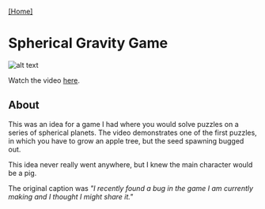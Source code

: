 [[Home]](https://orange.haus)

# Spherical Gravity Game

![alt text](https://orange.haus/sphericalgame/sgame.jpg "Picture of Spherical Gravity Game")

Watch the video [here](https://www.youtube.com/watch?v=IQisLJCyPyc).

## About
This was an idea for a game I had where you would solve puzzles on a series of spherical planets. The video demonstrates one of the first puzzles, in which you have to grow an apple tree, but the seed spawning bugged out.

This idea never really went anywhere, but I knew the main character would be a pig.

The original caption was *"I recently found a bug in the game I am currently making and I thought I might share it."*